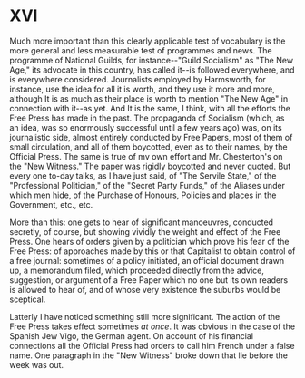 # XVI

Much more important than this clearly applicable test of vocabulary is the more general and less measurable test of programmes and news. The programme of National Guilds, for instance--"Guild Socialism" as "The New Age," its advocate in this country, has called it--is followed everywhere, and is everywhere considered. Journalists employed by Harmsworth, for instance, use the idea for all it is worth, and they use it more and more, although It is as much as their place is worth to mention "The New Age" in connection with it--as yet. And It is the same, I think, with all the efforts the Free Press has made in the past. The propaganda of Socialism (which, as an idea, was so enormously successful until a few years ago) was, on its journalistic side, almost entirely conducted by Free Papers, most of them of small circulation, and all of them boycotted, even as to their names, by the Official Press. The same is true of mv own effort and Mr. Chesterton's on the "New Witness." The paper was rigidly boycotted and never quoted. But every one to-day talks, as I have just said, of "The Servile State," of the "Professional Politician," of the "Secret Party Funds," of the Aliases under which men hide, of the Purchase of Honours, Policies and places in the Government, etc., etc.

More than this: one gets to hear of significant manoeuvres, conducted secretly, of course, but showing vividly the weight and effect of the Free Press. One hears of orders given by a politician which prove his fear of the Free Press: of approaches made by this or that Capitalist to obtain control of a free journal: sometimes of a policy initiated, an official document drawn up, a memorandum filed, which proceeded directly from the advice, suggestion, or argument of a Free Paper which no one but its own readers is allowed to hear of, and of whose very existence the suburbs would be sceptical.

Latterly I have noticed something still more significant. The action of the Free Press takes effect sometimes *at once*. It was obvious in the case of the Spanish Jew Vigo, the German agent. On account of his financial connections all the Official Press had orders to call him French under a false name. One paragraph in the "New Witness" broke down that lie before the week was out.
